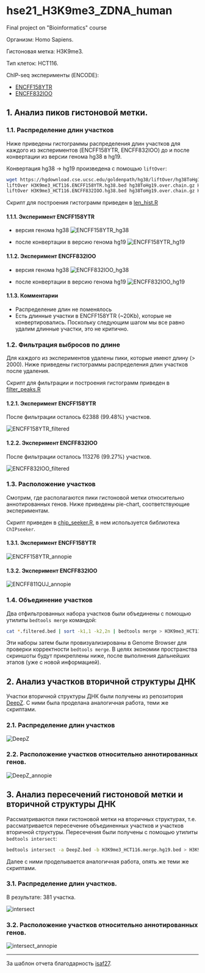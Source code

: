 # hse21_H3K9me3_ZDNA_human
Final project on "Bioinformatics" course

Организм: Homo Sapiens.

Гистоновая метка: H3K9me3.

Тип клеток: HCT116.

ChIP-seq эксперименты (ENCODE):
- [ENCFF158YTR](https://www.encodeproject.org/files/ENCFF158YTR/)
- [ENCFF832IOO](https://www.encodeproject.org/files/ENCFF832IOO/)

## 1. Анализ пиков гистоновой метки.

### 1.1. Распределение длин участков

Ниже приведены гистограммы распределения длин участков для каждого из экспериментов (ENCFF158YTR, ENCFF832IOO) до и после конвертации из версии генома hg38 в hg19.

Конвертация hg38 -> hg19 произведена с помощью `liftOver`:

```bash
wget https://hgdownload.cse.ucsc.edu/goldenpath/hg38/liftOver/hg38ToHg19.over.chain.gz
liftOver H3K9me3_HCT116.ENCFF158YTR.hg38.bed hg38ToHg19.over.chain.gz H3K9me3_HCT116.ENCFF158YTR.hg19.bed H3K9me3_HCT116.ENCFF158YTR.unmapped.bed
liftOver H3K9me3_HCT116.ENCFF832IOO.hg38.bed hg38ToHg19.over.chain.gz H3K9me3_HCT116.ENCFF832IOO.hg19.bed H3K9me3_HCT116.ENCFF832IOO.unmapped.bed
```

Скрипт для построения гистограмм приведен в [len_hist.R](./src/len_hist.R)

#### 1.1.1. Эксперимент ENCFF158YTR

- версия генома hg38
![ENCFF158YTR_hg38](./img/len_hist.H3K9me3_HCT116.ENCFF158YTR.hg38.png)

- после конвертации в версию генома hg19
![ENCFF158YTR_hg19](./img/len_hist.H3K9me3_HCT116.ENCFF158YTR.hg19.png)

#### 1.1.2. Эксперимент ENCFF832IOO

- версия генома hg38
![ENCFF832IOO_hg38](./img/len_hist.H3K9me3_HCT116.ENCFF832IOO.hg38.png)

- после конвертации в версию генома hg19
![ENCFF832IOO_hg19](./img/len_hist.H3K9me3_HCT116.ENCFF832IOO.hg19.png)

#### 1.1.3. Комментарии

- Распределение длин не поменялось
- Есть длинные участки в ENCFF158YTR (~20Kb), которые не конвертировались. Поскольку следующим шагом мы все равно удалим длинные участки, это не критично.

### 1.2. Фильтрация выбросов по длине

Для каждого из экспериментов удалены пики, которые имеют длину (> 2000). Ниже приведены гистограммы распределения длин участков после удаления.

Скрипт для фильтрации и построения гистограмм приведен в [filter_peaks.R](./src/filter_peaks.R)

#### 1.2.1. Эксперимент ENCFF158YTR

После фильтрации осталось 62388 (99.48%) участков.

![ENCFF158YTR_filtered](./img/filter_peaks.H3K9me3_HCT116.ENCFF158YTR.hg19.filtered.hist.png)

#### 1.2.2. Эксперимент ENCFF832IOO

После фильтрации осталось 113276 (99.27%) участков.

![ENCFF832IOO_filtered](./img/filter_peaks.H3K9me3_HCT116.ENCFF832IOO.hg19.filtered.hist.png)

### 1.3. Расположение участков

Смотрим, где располагаются пики гистоновой метки относительно аннотированных генов. Ниже приведены pie-chart, соответствующие экспериментам.

Скрипт приведен в [chip_seeker.R](./src/chip_seeker.R), в нем используется библиотека `ChIPseeker`.

#### 1.3.1. Эксперимент ENCFF158YTR

![ENCFF158YTR_annopie](./img/chip_seeker.H3K9me3_HCT116.ENCFF158YTR.hg19.filtered.plotAnnoPie.png)

#### 1.3.2. Эксперимент ENCFF832IOO

![ENCFF811QUJ_annopie](./img/chip_seeker.H3K9me3_HCT116.ENCFF832IOO.hg19.filtered.plotAnnoPie.png)

### 1.4. Объединение участков

Два отфильтрованных набора участков были объединены с помощью утилиты `bedtools merge` командой:

```bash
cat *.filtered.bed | sort -k1,1 -k2,2n | bedtools merge > H3K9me3_HCT116.merge.hg19.bed
```

Эти наборы затем были провизуализированы в Genome Browser для проверки корректности `bedtools merge`. В целях экономии пространства скриншоты будут прикреплены ниже, после выполнения дальнейших этапов (уже с новой информацией).

## 2. Анализ участков вторичной структуры ДНК

Участки вторичной структуры ДНК были получены из репозитория [DeepZ](https://github.com/Nazar1997/DeepZ). С ними была проделана аналогичная работа, теми же скриптами.

### 2.1. Распределение длин участков

![DeepZ](./img/len_hist.DeepZ.png)

### 2.2. Расположение участков относительно аннотированных генов.

![DeepZ_annopie](./img/chip_seeker.DeepZ.plotAnnoPie.png)

## 3. Анализ пересечений гистоновой метки и вторичной структуры ДНК

Рассматриваются пики гистоновой метки на вторичных структурах, т.е. рассматривается пересечение объединенных участков и участков вторичной структуры. Пересечения были получены с помощью утилиты `bedtools intersect`:

```bash
bedtools intersect -a DeepZ.bed -b H3K9me3_HCT116.merge.hg19.bed > H3K9me3_HCT116.intersect_with_DeepZ.bed
```

Далее с ними проделывается аналогичная работа, опять же теми же скриптами.

### 3.1. Распределение длин участков.

В результате: 381 участка.

![intersect](./img/len_hist.H3K9me3_HCT116.intersect_with_DeepZ.png)

### 3.2. Расположение участков относительно аннотированных генов.

![intersect_annopie](./img/chip_seeker.H3K9me3_HCT116.intersect_with_DeepZ.plotAnnoPie.png)

---

За шаблон отчета благодарность [isaf27](https://github.com/isaf27).
